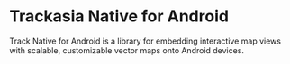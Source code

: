 # Trackasia Native for Android

Track Native for Android is a library for embedding interactive map views with scalable, customizable vector maps onto Android devices.